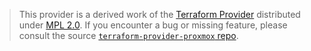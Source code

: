 > This provider is a derived work of the [Terraform Provider](https://github.com/telmate/terraform-provider-proxmox)
> distributed under [MPL 2.0](https://www.mozilla.org/en-US/MPL/2.0/). If you encounter a bug or missing feature,
> please consult the source [`terraform-provider-proxmox` repo](https://github.com/telmate/terraform-provider-proxmox/issues).
